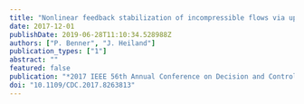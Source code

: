 ```yaml
---
title: "Nonlinear feedback stabilization of incompressible flows via updated Riccati-based gains"
date: 2017-12-01
publishDate: 2019-06-28T11:10:34.528988Z
authors: ["P. Benner", "J. Heiland"]
publication_types: ["1"]
abstract: ""
featured: false
publication: "*2017 IEEE 56th Annual Conference on Decision and Control (CDC)*"
doi: "10.1109/CDC.2017.8263813"
---
```


